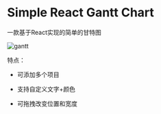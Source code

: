 # Simple React Gantt Chart

一款基于React实现的简单的甘特图



![gantt](https://static.aistarfish.com/front-release/file/F2021062414192432300004344.gantt.png)

特点：

- 可添加多个项目

- 支持自定义文字+颜色

- 可拖拽改变位置和宽度
